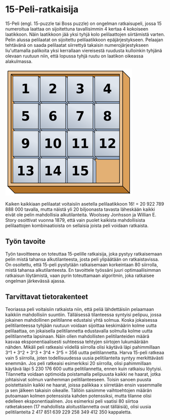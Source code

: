 15-Peli-ratkaisija
=======

15-Peli (engl. 15-puzzle tai Boss puzzle) on ongelman ratkaisupeli, jossa 15 numeroitua laattaa on sijoitettuna tavallisimmin
4 kertaa 4 kokoiseen laatikkoon. Näin laatikkoon jää yksi tyhjä kolo pelilaattojen siirtämistä varten. Pelin alussa pelilaatat on sijoitettu pelilaatikkoon
epäjärjestykseen. Pelaajan tehtävänä on saada pelilaatat siirrettyä takaisin numerojärjestykseen liu'uttamalla palikoita yksi
kerrallaan viereisestä ruudusta kulloinkin tyhjänä olevaan ruutuun niin, että lopussa tyhjä ruutu on laatikon oikeassa 
alakulmassa. 

![ratkaistu peli](15-puzzle.png)

Kaiken kaikkiaan pelilaatat voitaisiin asetella pelilaatikkoon 16! = 20 922 789 888 000 tavalla, mutta näistä yli 20 biljoonasta tavasta läheskään kaikki eivät ole pelin mahdollisia alkutilanteita. Woolssey Jonhsson ja Willian E. Story osoittivat vuonna 1879, että vain puolet kaikista mahdollisista pelilaattojen kombinaatioista on sellaisia joista peli voidaan ratkaista.

Työn tavoite
-------

Työn tavoitteena on toteuttaa 15-pelille ratkaisija, joka pystyy ratkaisemaan pelin mistä tahansa alkutilanteesta, josta peli ylipäätään on ratkaistavissa. On osoitettu, että 15-peli pystytään ratkaisemaan korkeintaan 80 siirrolla, mistä tahansa alkutilanteesta. En tavoittele työssäni juuri optimaallisimman ratkaisun löytämistä, vaan pyrin toteuttamaan algoritmin, joka ratkaisee ongelman järkevässä ajassa.

Tarvittavat tietorakenteet
-------

Teoriassa peli voitaisiin ratkaista niin, että peliä lähdettäisiin pelaamaan kaikkiin mahdollisiin suuntiin. Tälläisessä tilanteessa syntyisi pelipuu, jossa jokainen mahdollinen pelitilanne edustaisi yhtä solmua. Koska jokaisessa pelitilanteessa tyhjään ruutuun voidaan sijoittaa keskimäärin kolme uutta pelilaattaa, on jokaisella pelitilannetta edustavalla solmulla kolme uutta pelitilannetta lapsinaan. Näin ollen mahdollisten pelitilanteiden määrä kasvaa eksponentiaalisesti suhteessa tehtyjen siirtojen lukumäärään nähden. Mikäli peli ratkeaisi viidellä siirrolla olisi käytävä läpi pahimmillaan 3^1 + 3^2 + 3^3 + 3^4 + 3^5 = 356 uutta pelitilannetta. Harva 15-peli ratkeaa vain 5 siirrolla, joten todellisuudessa uusia pelitilanteita syntyy merkittävästi enemmän. Jos peli ratkeaisi esimerkiksi 20 siirrolla, olisi pahimmillaan käytävä läpi 5 230 176 600 uutta pelitilannetta, ennen kuin ratkaisu löytyisi. Tilannetta voidaan optimoida poistamalla pelipuusta kaikki ne haarat, jotka johtaisivat solmun vanhemman pelitilanteeseen. Toisin sanoen puusta poistettaisiin kaikki ne haarat, joissa palikkaa x siirretään ensin vasemmalle ja sen jälkeen takaisin oikealle. Tällöin saisimme vaihtoehtojen määrän putoamaan kolmen potenssista kahden potenssiksi, mutta tilanne olisi edelleen eksponentiaalinen. Jos esimerksi peli vaatisi 80 siirtoa ratketakseen (17 mahdollista aloitustilannetta ovat tälläisiä), olisi uusia pelitilanteita 2 417 851 639 229 258 349 412 350 kappaletta. 
